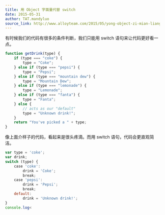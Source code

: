 ```yaml
---
title: 用 Object 字面量代替 switch
date: 2015-05-31
author: TAT.mandyluo
source_link: http://www.alloyteam.com/2015/05/yong-object-zi-mian-liang-dai-ti-switch/
---
```


<!-- {% raw %} - for jekyll -->

有时候我们的代码有很多的条件判断，我们只能用 switch 语句来让代码更好看一点。

```javascript
function getDrink(type) {
    if (type === "coke") {
        type = "Coke";
    } else if (type === "pepsi") {
        type = "Pepsi";
    } else if (type === "mountain dew") {
        type = "Mountain Dew";
    } else if (type === "lemonade") {
        type = "Lemonade";
    } else if (type === "fanta") {
        type = "Fanta";
    } else {
        // acts as our "default"
        type = "Unknown drink!";
    }
    return "You've picked a " + type;
}
```

像上面介样子的代码，看起来是很头疼滴。而用 switch 语句，代码会更直观简洁。

```javascript
var type = 'coke';
var drink;
switch (type) {
    case 'coke':
        drink = 'Coke';
        break;
    case 'pepsi':
        drink = 'Pepsi';
        break;
    default:
        drink = 'Unknown drink!';
}
console.log<
```


<!-- {% endraw %} - for jekyll -->
